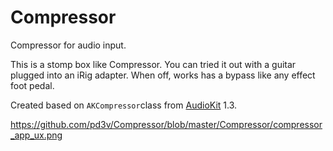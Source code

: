 # Compressor
Compressor for audio input.

This is a stomp box like Compressor. You can tried it out with a guitar plugged into an iRig adapter. When off, works has a bypass like any effect foot pedal.

Created based on `AKCompressor`class from [AudioKit](http://audiokit.io/)  1.3.

https://github.com/pd3v/Compressor/blob/master/Compressor/compressor_app_ux.png

